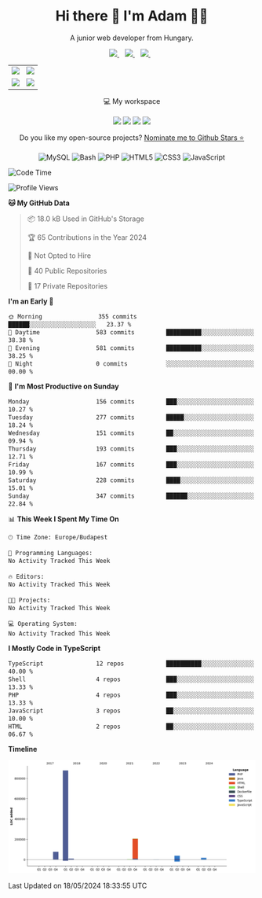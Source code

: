 <h1 align='center'>
  Hi there 👋 I'm Adam 👨‍💻
</h1>

<p align='center'>
  A junior web developer from Hungary.
</p>

<p align='center'>
  
  <a href="https://www.linkedin.com/in/adampweb/">
    <img src="https://img.shields.io/badge/linkedin-%230077B5.svg?&style=for-the-badge&logo=linkedin&logoColor=white" />
  </a>&nbsp;&nbsp;
  <a href="https://stackoverflow.com/users/6087422/adampweb">
    <img src="https://img.shields.io/badge/Stack_Overflow-FE7A16?style=for-the-badge&logo=stack-overflow&logoColor=white" />        
  </a>&nbsp;&nbsp;
  <a href="https://www.freecodecamp.org/adampweb">
    <img src="https://img.shields.io/badge/free%20code%20camp-27273D?style=for-the-badge&logo=freecodecamp&logoColor=white" />        
  </a>&nbsp;&nbsp;                                                                                                                         
  
</p>
                                                                                                                         
<p align='center'>

<table>
  <tr>
    <td valign="top" colspan="2" rowspan="2">
      <img src="https://cr-ss-service.azurewebsites.net/api/ScreenShot?widget=summary&username=adampweb&badges=3&layout=vertical&show-avatar=true&--avatar-size=80px&style=--header-bg-color:%23000;--border-radius:10px" width="460" />
    </td>
    <td valign="center" align="center" colspan="2" rowspan="2">
      <img src="https://github-readme-stats.vercel.app/api/top-langs/?username=adampweb&theme=dark"/>
    </td>
  </tr>
  <tr></tr>
  <tr>
    <td valign="top" colspan="2">
      <img src="https://github-readme-stats.vercel.app/api?username=adampweb&theme=dark"/>
    </td>
    <td valign="top" colspan="2">
      <img src="https://streak-stats.demolab.com?user=adampweb&theme=dark"/>
    </td>
  </tr>
</table>

</p>

<p align='center'>
  💻 My workspace<br/><br/>
  <img src="https://img.shields.io/badge/Ubuntu-E95420?style=for-the-badge&logo=ubuntu&logoColor=white" />
  <img src="https://img.shields.io/badge/Intel-Celeron_8th-0071C5?style=for-the-badge&logo=intel&logoColor=white" />
  <img src="https://img.shields.io/badge/RAM-16GB-%230071C5.svg?&style=for-the-badge&logoColor=white" />
  <img src="https://img.shields.io/badge/nvidia-gtx%20960-%2376B900.svg?&style=for-the-badge&logo=nvidia&logoColor=white" />
</p>

<p align='center'>
  Do you like my open-source projects? <a href='https://stars.github.com/nominate/'>Nominate me to Github Stars ⭐</a>
  <br/><br/>
  <img src="https://img.shields.io/badge/(My)SQL-4479A1?logo=mysql&logoColor=white" alt="MySQL"/>
  <img src="https://img.shields.io/badge/BASH-4EAA25?logo=gnu-bash&logoColor=white" alt="Bash"/>
  <img src="https://img.shields.io/badge/PHP-777BB4?logo=php&logoColor=white" alt="PHP"/>
  <img src="https://img.shields.io/badge/HTML5-E34F26?logo=html5&logoColor=white" alt="HTML5" />
  <img src="https://img.shields.io/badge/CSS3-1572B6?logo=css3&logoColor=white" alt="CSS3" />
  <img src="https://img.shields.io/badge/JavaScript-323330?logo=javascript&logoColor=F7DF1E" alt="JavaScript" />
</p> 

<!--START_SECTION:waka-->
![Code Time](http://img.shields.io/badge/Code%20Time-345%20hrs%2030%20mins-blue)

![Profile Views](http://img.shields.io/badge/Profile%20Views-0-blue)

**🐱 My GitHub Data** 

> 📦 18.0 kB Used in GitHub's Storage 
 > 
> 🏆 65 Contributions in the Year 2024
 > 
> 🚫 Not Opted to Hire
 > 
> 📜 40 Public Repositories 
 > 
> 🔑 17 Private Repositories 
 > 
**I'm an Early 🐤** 

```text
🌞 Morning                355 commits         ██████░░░░░░░░░░░░░░░░░░░   23.37 % 
🌆 Daytime                583 commits         ██████████░░░░░░░░░░░░░░░   38.38 % 
🌃 Evening                581 commits         ██████████░░░░░░░░░░░░░░░   38.25 % 
🌙 Night                  0 commits           ░░░░░░░░░░░░░░░░░░░░░░░░░   00.00 % 
```
📅 **I'm Most Productive on Sunday** 

```text
Monday                   156 commits         ███░░░░░░░░░░░░░░░░░░░░░░   10.27 % 
Tuesday                  277 commits         █████░░░░░░░░░░░░░░░░░░░░   18.24 % 
Wednesday                151 commits         ██░░░░░░░░░░░░░░░░░░░░░░░   09.94 % 
Thursday                 193 commits         ███░░░░░░░░░░░░░░░░░░░░░░   12.71 % 
Friday                   167 commits         ███░░░░░░░░░░░░░░░░░░░░░░   10.99 % 
Saturday                 228 commits         ████░░░░░░░░░░░░░░░░░░░░░   15.01 % 
Sunday                   347 commits         ██████░░░░░░░░░░░░░░░░░░░   22.84 % 
```


📊 **This Week I Spent My Time On** 

```text
🕑︎ Time Zone: Europe/Budapest

💬 Programming Languages: 
No Activity Tracked This Week

🔥 Editors: 
No Activity Tracked This Week

🐱‍💻 Projects: 
No Activity Tracked This Week

💻 Operating System: 
No Activity Tracked This Week
```

**I Mostly Code in TypeScript** 

```text
TypeScript               12 repos            ██████████░░░░░░░░░░░░░░░   40.00 % 
Shell                    4 repos             ███░░░░░░░░░░░░░░░░░░░░░░   13.33 % 
PHP                      4 repos             ███░░░░░░░░░░░░░░░░░░░░░░   13.33 % 
JavaScript               3 repos             ██░░░░░░░░░░░░░░░░░░░░░░░   10.00 % 
HTML                     2 repos             ██░░░░░░░░░░░░░░░░░░░░░░░   06.67 % 
```



**Timeline**

![Lines of Code chart](https://raw.githubusercontent.com/adampweb/adampweb/main/assets/bar_graph.png)


 Last Updated on 18/05/2024 18:33:55 UTC
<!--END_SECTION:waka-->
